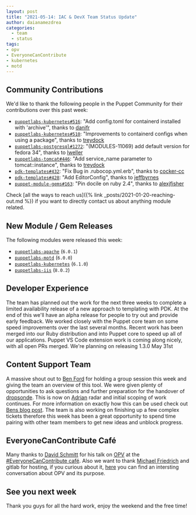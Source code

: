 ```yaml
---
layout: post
title: "2021-05-14: IAC & DevX Team Status Update"
author: daianamezdrea
categories:
  - team
  - status
tags:
- opv
- EveryoneCanContribute
- kubernetes 
- motd
---
```


## Community Contributions

We'd like to thank the following people in the Puppet Community for their contributions over this past week:

- [`puppetlabs-kubernetes#516`][puppetlabs-kubernetes-pr-516]: "Add config.toml for containerd installed with 'archive'", thanks to [danifr][danifr]
- [`puppetlabs-kubernetes#510`][puppetlabs-kubernetes-pr-510]: "Improvements to containerd configs when using a package", thanks to [treydock][treydock]
- [`puppetlabs-postgresql#1272`][puppetlabs-postgresql-pr-1272]: "(MODULES-11069) add default version for fedora 34", thanks to [lweller][lweller]
- [`puppetlabs-tomcat#446`][puppetlabs-tomcat-pr-446]: "Add service_name parameter to tomcat::instance", thanks to [treydock][treydock]
- [`pdk-templates#432`][pdk-templates-pr-432]: "Fix Bug in .rubocop.yml.erb", thanks to [cocker-cc][cocker-cc]
- [`pdk-templates#428`][pdk-templates-pr-428]: "Add EditorConfig", thanks to [jeffbyrnes][jeffbyrnes]
- [`puppet-module-gems#163`][puppet-module-gems-pr-163]: "Pin docile on ruby 2.4", thanks to [alexjfisher][alexjfisher]

Check [all the ways to reach us]({% link _posts/2021-01-20-reaching-out.md %}) if you want to directly contact us about anything module related.

## New Module / Gem Releases

The following modules were released this week:

- [`puppetlabs-apache`][puppetlabs-apache] (`6.0.1`)
- [`puppetlabs-motd`][puppetlabs-motd] (`6.0.0`)
- [`puppetlabs-kubernetes`][puppetlabs-kubernetes] (`6.1.0`)
- [`puppetlabs-iis`][puppetlabs-iis] (`8.0.2`)

## Developer Experience

The team has planned out the work for the next three weeks to complete a limited availability release of a new approach to templating with PDK. At the end of this we'll have an alpha release for people to try out and provide early feedback.
We worked closely with the Puppet core team on some speed improvements over the last several months. Recent work has been merged into our Ruby distribution and into Puppet core to speed up all of our applications.
Puppet VS Code extension work is coming along nicely, with all open PRs merged. We're planning on releasing 1.3.0 May 31st

## Content Support Team

A massive shout out to [Ben Ford](https://github.com/binford2k) for holding a group session this week and giving the team an overview of this tool. We were given plenty of opportunities to ask questions and further preparation for the handover of [dropsonde](https://github.com/puppetlabs/dropsonde). This is now on [Adrian][Adrian] radar and initial scoping of work continues. For more information on exactly how this can be used check out [Bens blog post](https://dev.to/binford2k/telemetry-that-doesn-t-suck-na2).
The team is also working on finishing up a few complex tickets therefore this week has been a great opportunity to spend time pairing with other team members to get new ideas and unblock progress.

## EveryoneCanContribute Café
Many thanks to [David Schmitt][DavidSchmitt] for his talk on [OPV](https://github.com/puppetlabs/opv) at the [#EveryoneCanContribute café](https://twitter.com/dnsmichi/status/1392511069030060033). Also we want to thank [Michael Friedrich](https://twitter.com/dnsmichi) and gitlab for hosting, if you curious about it, [here](https://twitter.com/dnsmichi/status/1392511069030060033) you can find an intersting conversation about OPV and its purpose. 

## See you next week
Thank you guys for all the hard work, enjoy the weekend and the free time!

  [puppetlabs-apache]: https://github.com/puppetlabs/puppetlabs-apache
  [puppetlabs-motd]: https://github.com/puppetlabs/puppetlabs-motd
  [puppetlabs-kubernetes]: https://github.com/puppetlabs/puppetlabs-kubernetes
  [puppetlabs-iis]: https://github.com/puppetlabs/puppetlabs-iis
  [puppetlabs-kubernetes-pr-516]: https://github.com/puppetlabs/puppetlabs-kubernetes/pull/516
  [danifr]: https://github.com/danifr
  [puppetlabs-kubernetes-pr-510]: https://github.com/puppetlabs/puppetlabs-kubernetes/pull/510
  [treydock]: https://github.com/treydock
  [puppetlabs-postgresql-pr-1272]: https://github.com/puppetlabs/puppetlabs-postgresql/pull/1272
  [lweller]: https://github.com/lweller
  [puppetlabs-tomcat-pr-446]: https://github.com/puppetlabs/puppetlabs-tomcat/pull/446
  [pdk-templates-pr-432]: https://github.com/puppetlabs/pdk-templates/pull/432
  [cocker-cc]: https://github.com/cocker-cc
  [pdk-templates-pr-428]: https://github.com/puppetlabs/pdk-templates/pull/428
  [jeffbyrnes]: https://github.com/jeffbyrnes
  [puppet-module-gems-pr-163]: https://github.com/puppetlabs/puppet-module-gems/pull/163
  [alexjfisher]: https://github.com/alexjfisher


<!-- check https://tickets.puppetlabs.com/secure/RapidBoard.jspa?rapidView=1176&quickFilter=8745 for other tickets closed out this week that should be mentioned here -->

  [Adrian]:             https://github.com/adrianiurca
  [Ben]:                https://github.com/binford2k
  [Ciaran]:             https://github.com/sanfrancrisko
  [Daiana]:             https://github.com/daianamezdrea
  [Danny]:              https://github.com/carabasdaniel
  [DavidArmstrong]:     https://github.com/da-ar
  [DavidSchmitt]:       https://github.com/DavidS
  [DavidSwan]:          https://github.com/david22swan
  [Disha]:              https://github.com/Disha-maker
  [James]:              https://github.com/jpogran
  [Lore]:               https://github.com/lionce
  [Michael]:            https://github.com/michaeltlombardi
  [Paula]:              https://github.com/pmcmaw
  [Sheena]:             https://github.com/sheenaajay
  [Supported Modules]:  https://puppetlabs.github.io/iac/modules/
  [Tools]:              https://puppetlabs.github.io/iac/tools/
